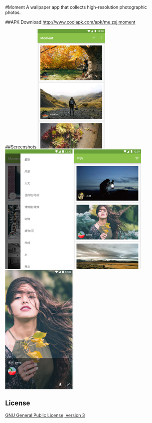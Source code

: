 #Moment
A wallpaper app that collects high-resolution photographic photos.

##APK Download
http://www.coolapk.com/apk/me.zsj.moment

##Screenshots
<img src="screenshots/Screenshot_20170114-143506.png" width="216" height="384">
<img src="screenshots/Screenshot_20170112-223355.png" width="216" height="384">
<img src="screenshots/Screenshot_20170112-173233.png" width="216" height="384">
<img src="screenshots/Screenshot_20170112-173221.png" width="216" height="384">

## License

[GNU General Public License, version 3](LICENSE)
